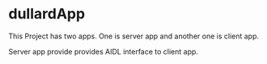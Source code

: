 # dullardApp
This Project has two apps. One is server app and another one is client app.

Server app provide provides AIDL interface to client app.
